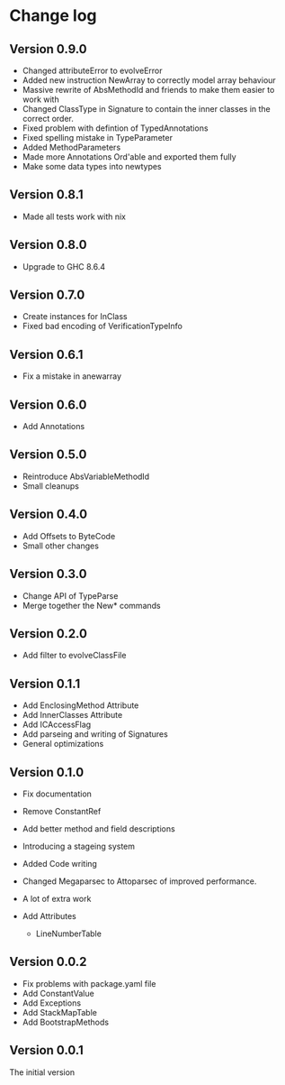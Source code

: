 # Change log

## Version 0.9.0
- Changed attributeError to evolveError
- Added new instruction NewArray to correctly model array behaviour
- Massive rewrite of AbsMethodId and friends to make them easier to 
  work with
- Changed ClassType in Signature to contain the inner classes in 
  the correct order.
- Fixed problem with defintion of TypedAnnotations
- Fixed spelling mistake in TypeParameter
- Added MethodParameters
- Made more Annotations Ord'able and exported them fully
- Make some data types into newtypes

## Version 0.8.1
- Made all tests work with nix

## Version 0.8.0 
-  Upgrade to GHC 8.6.4

## Version 0.7.0 
- Create instances for InClass
- Fixed bad encoding of VerificationTypeInfo

## Version 0.6.1
- Fix a mistake in anewarray

## Version 0.6.0
- Add Annotations

## Version 0.5.0
- Reintroduce AbsVariableMethodId
- Small cleanups

## Version 0.4.0

- Add Offsets to ByteCode
- Small other changes

## Version 0.3.0

- Change API of TypeParse
- Merge together the New* commands

## Version 0.2.0

- Add filter to evolveClassFile

## Version 0.1.1

- Add EnclosingMethod Attribute
- Add InnerClasses Attribute
- Add ICAccessFlag 
- Add parseing and writing of Signatures
- General optimizations

## Version 0.1.0 

- Fix documentation
- Remove ConstantRef
- Add better method and field descriptions 
- Introducing a stageing system
- Added Code writing
- Changed Megaparsec to Attoparsec of improved performance.
- A lot of extra work

- Add Attributes 
  - LineNumberTable

## Version 0.0.2

- Fix problems with package.yaml file
- Add ConstantValue 
- Add Exceptions
- Add StackMapTable
- Add BootstrapMethods

## Version 0.0.1

The initial version

